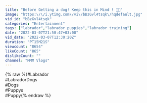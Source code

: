 ```yaml
---
title: "Before Getting a dog! Keep this in Mind ! 🥲😅"
image: "https:\/\/i.ytimg.com\/vi\/bBzGvl4tsqk\/hqdefault.jpg"
vid_id: "bBzGvl4tsqk"
categories: "Entertainment"
tags: ["labrador","labrador puppies","labrador training"]
date: "2022-03-07T21:50:47+03:00"
vid_date: "2022-03-07T12:30:20Z"
duration: "PT15M21S"
viewcount: "8654"
likeCount: "865"
dislikeCount: ""
channel: "MMM Vlogs"
---
```

{% raw %}#Labrador<br />#LabradorDogs<br />#Dogs<br />#Puppys<br />#Puppy{% endraw %}
